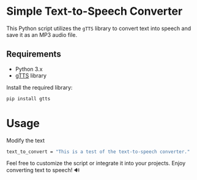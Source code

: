 # Simple Text-to-Speech Converter

This Python script utilizes the `gTTS` library to convert text into speech and save it as an MP3 audio file.

## Requirements

- Python 3.x
- [gTTS](https://pypi.org/project/gTTS/) library

Install the required library:

```bash
pip install gtts
```

# Usage
Modify the text
```bash
text_to_convert = "This is a test of the text-to-speech converter."
```

Feel free to customize the script or integrate it into your projects. Enjoy converting text to speech! 🔊
